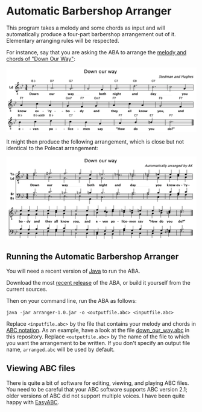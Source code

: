 # Automatic Barbershop Arranger

This program takes a melody and some chords as input and will automatically produce a four-part barbershop arrangement out of it. Elementary arranging rules will be respected.

For instance, say that you are asking the ABA to arrange the [melody and chords of "Down Our Way"](https://github.com/alexanderkoller/arranger/blob/master/down_our_way.abc):

![Down Our Way, original](doc/down_our_way.png)

It might then produce the following arrangement, which is close but not identical to the Polecat arrangement:

![Down Our Way, original](doc/down_our_way_arranged.png)

## Running the Automatic Barbershop Arranger

You will need a recent version of [Java](https://www.java.com) to run the ABA.

Download the most [recent release](https://github.com/alexanderkoller/arranger/releases) of the ABA, or build it yourself from the current sources.

Then on your command line, run the ABA as follows:

```
java -jar arranger-1.0.jar -o <outputfile.abc> <inputfile.abc>
```

Replace `<inputfile.abc>` by the file that contains your melody and chords in [ABC notation](http://abcnotation.com/). As an example, have a look at the file [down_our_way.abc](https://github.com/alexanderkoller/arranger/blob/master/down_our_way.abc) in this repository. Replace `<outputfile.abc>` by the name of the file to which you want the arrangement to be written. If you don't specify an output file name, `arranged.abc` will be used by default.

## Viewing ABC files

There is quite a bit of software for editing, viewing, and playing ABC files. You need to be careful that your ABC software supports ABC version 2.1; older versions of ABC did not support multiple voices. I have been quite happy with [EasyABC](https://www.nilsliberg.se/ksp/easyabc/).